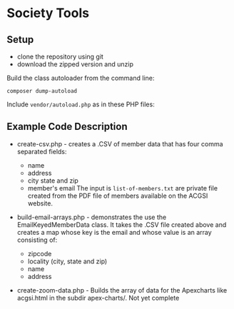 # Society Tools

## Setup

  * clone the repository using git
  * download the zipped version and unzip

Build the class autoloader from the command line:

`composer dump-autoload`

Include `vendor/autoload.php` as in these PHP files:

## Example Code Description

* create-csv.php - creates a .CSV of member data that has four comma separated fields:
  * name
  * address
  * city state and zip
  * member's email
  The input is `list-of-members.txt` are private file created from the PDF file of members available on the ACGSI website.

* build-email-arrays.php - demonstrates the use the EmailKeyedMemberData class. It takes the .CSV file created above and creates a map whose
  key is the email and whose value is an array consisting of:
  * zipcode
  * locality (city, state and zip)
  * name 
  * address

 
* create-zoom-data.php - Builds the array of data for the Apexcharts like acgsi.html in the subdir apex-charts/. Not yet complete 

